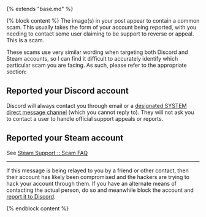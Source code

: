 {% extends "base.md" %}

{% block content %}
The image(s) in your post appear to contain a common scam. This usually takes the form of your account being reported, with you needing to contact some user claiming to be support to reverse or appeal. This is a scam.

These scams use very similar wording when targeting both Discord and Steam accounts, so I can find it difficult to accurately identify which particular scam you are facing. As such, please refer to the appropriate section:

## Reported your Discord account

Discord will always contact you through email or a [designated SYSTEM direct message channel](https://support.discord.com/hc/articles/360036118732-Discord-System-Messages) (which you cannot reply to). They will not ask you to contact a user to handle official support appeals or reports.

## Reported your Steam account

See [Steam Support :: Scam FAQ](https://help.steampowered.com/faqs/view/70E6-991B-233B-A37B)

---

If this message is being relayed to you by a friend or other contact, then their account has likely been compromised and the hackers are trying to hack your account through them. If you have an alternate means of contacting the actual person, do so and meanwhile block the account and [report it to Discord](https://dis.gd/howtoreport).

{% endblock content %}
